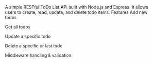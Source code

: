 A simple RESTful ToDo List API built with Node.js and Express.
It allows users to create, read, update, and delete todo items.
Features
Add new todos

Get all todos

Update a specific todo

Delete a specific or last todo

Middleware handling & validation
